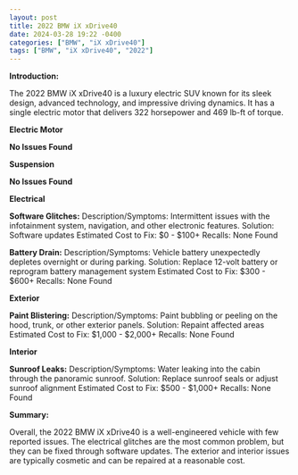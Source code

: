 ```yaml
---
layout: post
title: 2022 BMW iX xDrive40
date: 2024-03-28 19:22 -0400
categories: ["BMW", "iX xDrive40"]
tags: ["BMW", "iX xDrive40", "2022"]
---
```

**Introduction:**

The 2022 BMW iX xDrive40 is a luxury electric SUV known for its sleek design, advanced technology, and impressive driving dynamics. It has a single electric motor that delivers 322 horsepower and 469 lb-ft of torque.

**Electric Motor**

**No Issues Found**

**Suspension**

**No Issues Found**

**Electrical**

**Software Glitches:**
Description/Symptoms: Intermittent issues with the infotainment system, navigation, and other electronic features.
Solution: Software updates
Estimated Cost to Fix: $0 - $100+
Recalls: None Found

**Battery Drain:**
Description/Symptoms: Vehicle battery unexpectedly depletes overnight or during parking.
Solution: Replace 12-volt battery or reprogram battery management system
Estimated Cost to Fix: $300 - $600+
Recalls: None Found

**Exterior**

**Paint Blistering:**
Description/Symptoms: Paint bubbling or peeling on the hood, trunk, or other exterior panels.
Solution: Repaint affected areas
Estimated Cost to Fix: $1,000 - $2,000+
Recalls: None Found

**Interior**

**Sunroof Leaks:**
Description/Symptoms: Water leaking into the cabin through the panoramic sunroof.
Solution: Replace sunroof seals or adjust sunroof alignment
Estimated Cost to Fix: $500 - $1,000+
Recalls: None Found

**Summary:**

Overall, the 2022 BMW iX xDrive40 is a well-engineered vehicle with few reported issues. The electrical glitches are the most common problem, but they can be fixed through software updates. The exterior and interior issues are typically cosmetic and can be repaired at a reasonable cost.
